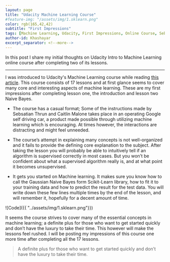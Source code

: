 ```yaml
---
layout: page
title: "Udacity Machine Learning Course"
#feature-img: "/assets/img/1.sklearn.png" 
color: rgb(165,42,42)
subtitle: "First Impressions"
tags: [Machine Learning, Udacity, First Impressions, Online Course, Sebsatian Thrun, Caitlin Malone]
author-id: Khashayar
excerpt_separator: <!--more-->
---
```


In this post I share my initial thoughts on Udacity Intro to Machine Learning online course after completing two of its lessons.

<!--more-->
---
I was introduced to Udacity's Machine Learning course while reading [this article](https://www.freecodecamp.org/news/a-path-for-you-to-learn-analytics-and-data-skills-bd48ccde7325/). This course consists of 17 lessons and at first glance seems to cover many core and interesting aspects of machine learning. These are my first impressions after completing lesson one, the introduction and lesson two Naive Bayes. 
* The course has a casual format; Some of the instructions made by Sebsatian Thrun and Caitlin Malone takes place in an operating Google self driving car, a product made possible through utilizing machine learning which is encouraging. At times however, the interactions are distracting and might feel unneeded.

* The course’s attempt in explaining many concepts is not well-organized and it fails to provide the defining core explanation to the subject. After taking the lesson you will probably be able to intuitively tell if an algorithm is supervised correctly in most cases. But you won’t be confident about what a supervised algorithm really is, and at what point it becomes unsupervised. 

* It gets you started on Machine learning. It makes sure you know how to call the Gaussian Naive Bayes form Scikit-Learn library, how to fit it to your training data and how to predict the result for the test data. You will write down these few lines multiple times by the end of the lesson, and will remember it, hopefully for a decent amount of time.  



![Code]({{ "../assets/img/1.sklearn.png"}})

It seems the course strives to cover many of the essential concepts in machine learning; a definite plus for those who want to get started quickly and don’t have the luxury to take their time. This however will make the lessons feel rushed. I will be posting my impressions of this course one more time after completing all the 17 lessons. 





> A definite plus for those who want to get started quickly and don’t have the luxury to take their time.

